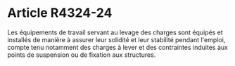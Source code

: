 # Article R4324-24

  
Les équipements de travail servant au levage des charges sont équipés et installés de manière à assurer leur solidité et leur stabilité pendant l'emploi, compte tenu notamment des charges à lever et des contraintes induites aux points de suspension ou de fixation aux structures.